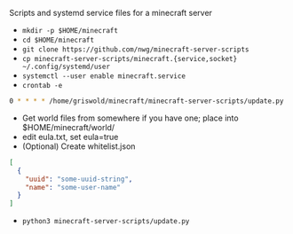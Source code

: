 Scripts and systemd service files for a minecraft server

* `mkdir -p $HOME/minecraft`
* `cd $HOME/minecraft`
* `git clone https://github.com/nwg/minecraft-server-scripts`
* `cp minecraft-server-scripts/minecraft.{service,socket} ~/.config/systemd/user`
* `systemctl --user enable minecraft.service`
* `crontab -e`

```sh
0 * * * * /home/griswold/minecraft/minecraft-server-scripts/update.py
```

* Get world files from somewhere if you have one; place into $HOME/minecraft/world/
* edit eula.txt, set eula=true
* (Optional) Create whitelist.json

```json
[
  {
    "uuid": "some-uuid-string",
    "name": "some-user-name"
  }
]
```

* `python3 minecraft-server-scripts/update.py`
